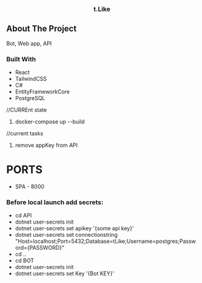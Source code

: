 
  <h3 align="center">t.Like</h3>

  ## About The Project

  Bot, Web app, API

  ### Built With

* React
* TailwindCSS
* C#
* EntityFrameworkCore
* PostgreSQL

//CURREnt state
1) docker-compose up --build

//current tasks
1) remove appKey from API
# PORTS

* SPA - 8000

### Before local launch add secrets:
* cd API
* dotnet user-secrets init
* dotnet user-secrets set apikey '{some api key}'
* dotnet user-secrets set connectionstring "Host=localhost;Port=5432;Database=tLike;Username=postgres;Password={PASSWORD}"
* cd ..
* cd BOT
* dotnet user-secrets init
* dotnet user-secrets set Key '{Bot KEY}'
